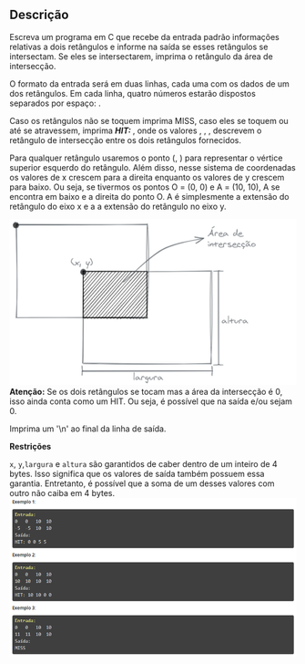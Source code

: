 ## Descrição
Escreva um programa em C que recebe da entrada padrão informações relativas a dois retângulos e informe na saída se esses retângulos se intersectam. Se eles se intersectarem, imprima o retângulo da área de intersecção.

O formato da entrada será em duas linhas, cada uma com os dados de um dos retângulos. Em cada linha, quatro números estarão dispostos separados por espaço: *__<x> <y> <largura> <altura>__*.

Caso os retângulos não se toquem imprima MISS, caso eles se toquem ou até se atravessem, imprima *__HIT: <x> <y> <largura> <altura>__*, onde os valores <x>, <y>, <largura>, <altura> descrevem o retângulo de intersecção entre os dois retângulos fornecidos.

Para qualquer retângulo usaremos o ponto (<x>, <y>) para representar o vértice superior esquerdo do retângulo. Além disso, nesse sistema de coordenadas os valores de x crescem para a direita enquanto os valores de y crescem para baixo. Ou seja, se tivermos os pontos O = (0, 0) e A = (10, 10), A se encontra em baixo e a direita do ponto O. A <largura> é simplesmente a extensão do retângulo do eixo x e a <altura> a extensão do retângulo no eixo y.

![alt-text](https://github.com/niicao/USP/blob/main/Laborat%C3%B3rio%20de%20ICC%20(Laboratory%20of%20Computer%20Science%20Introduction)/Lista%202%20(Condicional%20%26%20Repeti%C3%A7%C3%A3o)/Hitbox/hitbox0.png)
 __Atenção:__ Se os dois retângulos se tocam mas a área da intersecção é 0, isso ainda conta como um HIT. Ou seja, é possível que na saída <largura> e/ou <altura> sejam 0.

Imprima um '\n' ao final da linha de saída.

__Restrições__

`x`, `y`,`largura` e `altura` são garantidos de caber dentro de um inteiro de 4 bytes. Isso significa que os valores de saída também possuem essa garantia. Entretanto, é possível que a soma de um desses valores com outro não caiba em 4 bytes.
  ![alt-text](https://github.com/niicao/USP/blob/main/Laborat%C3%B3rio%20de%20ICC%20(Laboratory%20of%20Computer%20Science%20Introduction)/Lista%202%20(Condicional%20%26%20Repeti%C3%A7%C3%A3o)/Hitbox/hitbox1.png)
